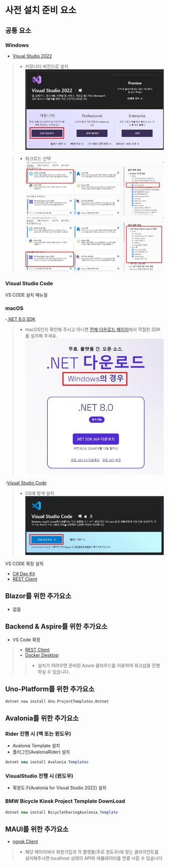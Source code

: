 # 사전 설치 준비 요소

## 공통 요소

### Windows
- [Visual Studio 2022](https://visualstudio.microsoft.com/ko/downloads/)
>- 커뮤니티 버전으로 설치   
>![VS2022](./images/vs2022.jpg)

>- 워크로드 선택   
>![apsnetcore](./images/aspnetcore.jpg)   
>![maui](./images/maui.jpg)

### Visual Studio Code
VS CODE 설치 매뉴얼

### macOS
-[.NET 8.0 SDK](https://dotnet.microsoft.com/ko-kr/download)
>- macOS인지 확인해 주시고 아니면 [전체 다운로드 페이지](https://dotnet.microsoft.com/ko-kr/download/dotnet/8.0)에서 적절한 SDK를 설치해 주세요.   
>![dotnet8](./images/dotnet8.jpg)   

-[Visual Studio Code](https://visualstudio.microsoft.com/ko/downloads/)
>- OS에 맞게 설치   
>![VSCODE](./images/vscode.jpg)

VS CODE 확장 설치
- [C# Dev Kit](https://marketplace.visualstudio.com/items?itemName=ms-dotnettools.csdevkit)
- [REST Client](https://marketplace.visualstudio.com/items?itemName=humao.rest-client)

## Blazor를 위한 추가요소
- 없음

## Backend & Aspire를 위한 추가요소
- VS Code 확장
>- [REST Client](https://marketplace.visualstudio.com/items?itemName=humao.rest-client)
>- [Docker Desktop](https://www.docker.com/products/docker-desktop/)
>>- 설치가 어려우면 준비된 Azure 클라우드를 이용하여 워크샵을 진행하실 수 있습니다.

## Uno-Platform를 위한 추가요소
```
dotnet new install Uno.ProjectTemplates.Dotnet
```
## Avalonia를 위한 추가요소

### Rider 진행 시 (맥 또는 윈도우)
- Avalonia Template 설치
- 플러그인(AvaloniaRider) 설치
```csharp
dotnet new install Avalonia.Templates
```

### VisualStudio 진행 시 (윈도우) 
- 확장도구(Avalonia for Visual Studio 2022) 설치

### BMW Bicycle Kiosk Project Template DownLoad
```csharp
dotnet new install BicycleSharingAvalonia.Template
```
## MAUI를 위한 추가요소
- [ngrok Client](https://ngrok.com/download)
>- 해당 페이지에서 회원가입과 각 플랫폼(주로 윈도우)에 맞는 클라이언트를 설치해주시면 localhost 상태의 API와 에뮬레이터를 연결 시킬 수 있습니다

